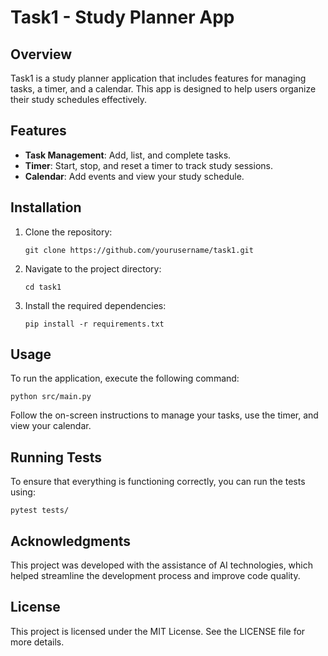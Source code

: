 # Task1 - Study Planner App

## Overview
Task1 is a study planner application that includes features for managing tasks, a timer, and a calendar. This app is designed to help users organize their study schedules effectively.

## Features
- **Task Management**: Add, list, and complete tasks.
- **Timer**: Start, stop, and reset a timer to track study sessions.
- **Calendar**: Add events and view your study schedule.

## Installation

1. Clone the repository:
   ```
   git clone https://github.com/yourusername/task1.git
   ```
2. Navigate to the project directory:
   ```
   cd task1
   ```
3. Install the required dependencies:
   ```
   pip install -r requirements.txt
   ```

## Usage

To run the application, execute the following command:
```
python src/main.py
```

Follow the on-screen instructions to manage your tasks, use the timer, and view your calendar.

## Running Tests

To ensure that everything is functioning correctly, you can run the tests using:
```
pytest tests/
```

## Acknowledgments

This project was developed with the assistance of AI technologies, which helped streamline the development process and improve code quality.

## License

This project is licensed under the MIT License. See the LICENSE file for more details.